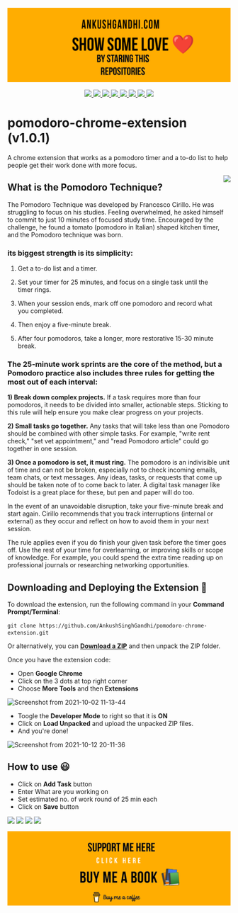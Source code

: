 <a href="https://www.buymeacoffee.com/ankushsingh"><img src="header.jpg"></a>

<p align="center">
  <a href="https://ankushsinghgandhi.github.io">
    <img src="https://img.shields.io/badge/Website-3b5998?style=flat-square&logo=google-chrome&logoColor=white" />
  </a>
  <a href="http://twitter.com/ankushsgandhi">
    <img src="https://img.shields.io/badge/-Twitter-blue?style=flat-square&logo=twitter&logoColor=white" />
  </a>
   <a href="https://www.linkedin.com/in/ankush-singh-gandhi-2487771aa/">
    <img src="https://img.shields.io/badge/-LinkedIn-0e76a8?style=flat-square&logo=Linkedin&logoColor=white" />
  </a>
  <a href="https://dev.to/@ankushsinghgandhi">
    <img src="https://img.shields.io/badge/-Dev.to-grey?style=flat-square&logo=dev.to&logoColor=white"/>
  </a>
  <a href="https://stackoverflow.com/users/13790266/ankush-singh">
    <img src="https://img.shields.io/badge/-Stackoverflow-orange?style=flat-square&logo=stackoverflow&logoColor=white"/>
  </a>
  <a href="https://leetcode.com/ankushsinghgandhi/">
    <img src="https://img.shields.io/badge/-Leetcode-yellow?style=flat-square&logo=Leetcode&logoColor=white"/>
  </a>
    <a href="https://www.hackerrank.com/ankushsgandhi">
    <img src="https://img.shields.io/badge/-HackerRank-green?style=flat-square&logo=Hackerrank&logoColor=white"/>
  </a>
    <a href="https://www.hackerearth.com/@bhanusinghank">
    <img src="https://img.shields.io/badge/-Hackerearth-purple?style=flat-square&logo=Hackerearth&logoColor=white"/>
  </a>
</p>

# pomodoro-chrome-extension (v1.0.1)
A chrome extension that works as a pomodoro timer and a to-do list to help people get their work done with more focus.

<img align="right" height="450" src="https://user-images.githubusercontent.com/55637484/138640564-8d627b52-c10b-4d85-b9c8-ee584800d595.png" />

## What is the Pomodoro Technique?
The Pomodoro Technique was developed by Francesco Cirillo. He was struggling to focus on his studies. Feeling overwhelmed, he asked himself to commit to just 10 minutes of focused study time. Encouraged by the challenge, he found a tomato (pomodoro in Italian) shaped kitchen timer, and the Pomodoro technique was born.

### its biggest strength is its simplicity:

1) Get a to-do list and a timer.

2) Set your timer for 25 minutes, and focus on a single task until the timer rings.

3) When your session ends, mark off one pomodoro and record what you completed.

5) Then enjoy a five-minute break.

6) After four pomodoros, take a longer, more restorative 15-30 minute break.

### The 25-minute work sprints are the core of the method, but a Pomodoro practice also includes three rules for getting the most out of each interval:

<b>1) Break down complex projects.</b> If a task requires more than four pomodoros, it needs to be divided into smaller, actionable steps. Sticking to this rule will help ensure you make clear progress on your projects.

<b>2) Small tasks go together.</b> Any tasks that will take less than one Pomodoro should be combined with other simple tasks. For example, "write rent check," "set vet appointment," and "read Pomodoro article" could go together in one session.

<b>3) Once a pomodoro is set, it must ring.</b> The pomodoro is an indivisible unit of time and can not be broken, especially not to check incoming emails, team chats, or text messages. Any ideas, tasks, or requests that come up should be taken note of to come back to later. A digital task manager like Todoist is a great place for these, but pen and paper will do too.

In the event of an unavoidable disruption, take your five-minute break and start again. Cirillo recommends that you track interruptions (internal or external) as they occur and reflect on how to avoid them in your next session.

The rule applies even if you do finish your given task before the timer goes off. Use the rest of your time for overlearning, or improving skills or scope of knowledge. For example, you could spend the extra time reading up on professional journals or researching networking opportunities.


## Downloading and Deploying the Extension :eyes:

To download the extension, run the following command in your __Command Prompt/Terminal__:

```
git clone https://github.com/AnkushSinghGandhi/pomodoro-chrome-extension.git
```

Or alternatively, you can [__Download a ZIP__](https://github.com/AnkushSinghGandhi/pomodoro-chrome-extension/archive/refs/heads/main.zip) and then unpack the ZIP folder.

Once you have the extension code:

* Open __Google Chrome__
* Click on the 3 dots at top right corner
* Choose __More Tools__ and then __Extensions__

![Screenshot from 2021-10-02 11-13-44](https://user-images.githubusercontent.com/55637484/135705139-dad510e2-6109-46f5-acaa-1b82da1fc5bb.png)

* Toogle the __Developer Mode__ to right so that it is __ON__ 
* Click on __Load Unpacked__ and upload the unpacked ZIP files.
* And you're done! 

![Screenshot from 2021-10-12 20-11-36](https://user-images.githubusercontent.com/55637484/136977783-5a3c7c02-a543-46ad-9ea2-f1a153d7793f.png)


## How to use :smiley:

* Click on __Add Task__ button
* Enter What are you working on
* Set estimated no. of work round of 25 min each
* Click on __Save__ button

<p><img height="350" src="https://user-images.githubusercontent.com/55637484/138641307-9092c80c-b6eb-4b23-9215-d2847559cfa2.png"> <img height="350" src="https://user-images.githubusercontent.com/55637484/138641323-e9707753-d894-463d-bed0-e825d45d70cf.png"> <img height="350" src="https://user-images.githubusercontent.com/55637484/138641331-3e9ecb1f-1915-460d-a9f4-cfdbda2c0044.png"> <img height="350" src="https://user-images.githubusercontent.com/55637484/138641334-11155c1d-c77d-4ea6-9311-c73415fd702f.png"> </p>
  
<a href="https://www.buymeacoffee.com/ankushsingh"><img src="footer.jpg"></a>

